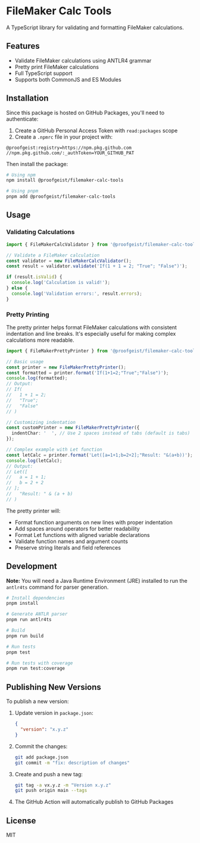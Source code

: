 # FileMaker Calc Tools

A TypeScript library for validating and formatting FileMaker calculations.

## Features

- Validate FileMaker calculations using ANTLR4 grammar
- Pretty print FileMaker calculations
- Full TypeScript support
- Supports both CommonJS and ES Modules

## Installation

Since this package is hosted on GitHub Packages, you'll need to authenticate:

1. Create a GitHub Personal Access Token with `read:packages` scope
2. Create a `.npmrc` file in your project with:

```
@proofgeist:registry=https://npm.pkg.github.com
//npm.pkg.github.com/:_authToken=YOUR_GITHUB_PAT
```

Then install the package:

```bash
# Using npm
npm install @proofgeist/filemaker-calc-tools

# Using pnpm
pnpm add @proofgeist/filemaker-calc-tools
```

## Usage

### Validating Calculations

```typescript
import { FileMakerCalcValidator } from '@proofgeist/filemaker-calc-tools';

// Validate a FileMaker calculation
const validator = new FileMakerCalcValidator();
const result = validator.validate('If(1 + 1 = 2; "True"; "False")');

if (result.isValid) {
  console.log('Calculation is valid!');
} else {
  console.log('Validation errors:', result.errors);
}
```

### Pretty Printing

The pretty printer helps format FileMaker calculations with consistent indentation and line breaks. It's especially useful for making complex calculations more readable.

```typescript
import { FileMakerPrettyPrinter } from '@proofgeist/filemaker-calc-tools';

// Basic usage
const printer = new FileMakerPrettyPrinter();
const formatted = printer.format('If(1+1=2;"True";"False")');
console.log(formatted);
// Output:
// If(
//   1 + 1 = 2;
//   "True";
//   "False"
// )

// Customizing indentation
const customPrinter = new FileMakerPrettyPrinter({
  indentChar: '  ', // Use 2 spaces instead of tabs (default is tabs)
});

// Complex example with Let function
const letCalc = printer.format('Let([a=1+1;b=2+2];"Result: "&(a+b))');
console.log(letCalc);
// Output:
// Let([
//   a = 1 + 1;
//   b = 2 + 2
// ];
//   "Result: " & (a + b)
// )
```

The pretty printer will:

- Format function arguments on new lines with proper indentation
- Add spaces around operators for better readability
- Format Let functions with aligned variable declarations
- Validate function names and argument counts
- Preserve string literals and field references

## Development

**Note:** You will need a Java Runtime Environment (JRE) installed to run the `antlr4ts` command for parser generation.

```bash
# Install dependencies
pnpm install

# Generate ANTLR parser
pnpm run antlr4ts

# Build
pnpm run build

# Run tests
pnpm test

# Run tests with coverage
pnpm run test:coverage
```

## Publishing New Versions

To publish a new version:

1. Update version in `package.json`:

   ```json
   {
     "version": "x.y.z"
   }
   ```

2. Commit the changes:

   ```bash
   git add package.json
   git commit -m "fix: description of changes"
   ```

3. Create and push a new tag:

   ```bash
   git tag -a vx.y.z -m "Version x.y.z"
   git push origin main --tags
   ```

4. The GitHub Action will automatically publish to GitHub Packages

## License

MIT

